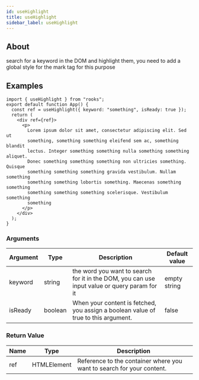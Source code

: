 ```yaml
---
id: useHighlight
title: useHighlight
sidebar_label: useHighlight
---
```


## About

search for a keyword in the DOM and highlight them, you need to add a global style for the mark tag for this purpose

## Examples

```tsx
import { useHighlight } from "rooks";
export default function App() {
  const ref = useHighlight({ keyword: "something", isReady: true });
  return (
    <div ref={ref}>
      <p>
        Lorem ipsum dolor sit amet, consectetur adipiscing elit. Sed ut
        something, something something eleifend sem ac, something blandit
        lectus. Integer something something nulla something something aliquet.
        Donec something something something non ultricies something. Quisque
        something something something gravida vestibulum. Nullam something
        something something lobortis something. Maecenas something something
        something something something scelerisque. Vestibulum something
        something
      </p>
    </div>
  );
}
```

### Arguments

| Argument | Type    | Description                                                                                  | Default value |
| -------- | ------- | -------------------------------------------------------------------------------------------- | ------------- |
| keyword  | string  | the word you want to search for it in the DOM, you can use input value or query param for it | empty string  |
| isReady  | boolean | When your content is fetched, you assign a boolean value of true to this argument.           | false         |

### Return Value

| Name | Type        | Description                                                           |
| ---- | ----------- | --------------------------------------------------------------------- |
| ref  | HTMLElement | Reference to the container where you want to search for your content. |
